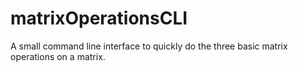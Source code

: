 # matrixOperationsCLI
A small command line interface to quickly do the three basic matrix operations on a matrix.
